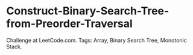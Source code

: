 # Construct-Binary-Search-Tree-from-Preorder-Traversal
Challenge at LeetCode.com. Tags: Array, Binary Search Tree, Monotonic Stack.
